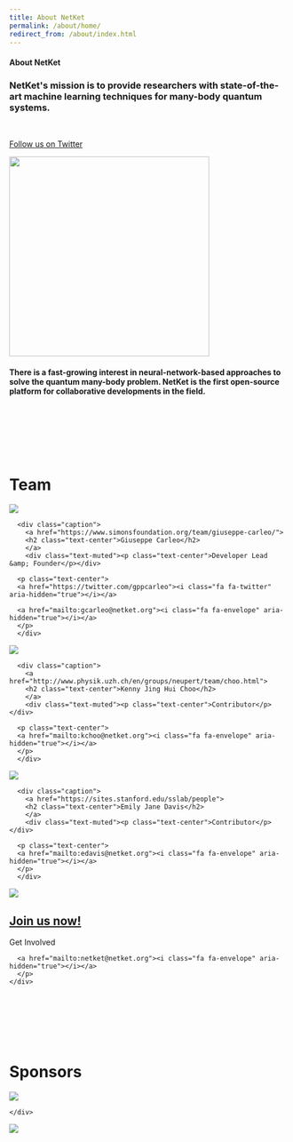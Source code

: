 ```yaml
---
title: About NetKet
permalink: /about/home/
redirect_from: /about/index.html
---
```



<div class="jumbotron">
    <div class="row">
    <div class="col-sm-8 col-sm-offset-2">
    <h4 class="text-muted"><div class="text-center">About NetKet</div></h4>
    <h3 class="text-center"> NetKet's mission is to provide researchers with state-of-the-art machine learning techniques for many-body quantum systems.</h3>
    </div>
    </div>
    <br>
    <p class="text-center"><a class="btn btn-info btn-lg" href="https://twitter.com/NetKetOrg" role="button">Follow us on Twitter</a></p>
</div>

<div class="container">
  <div class="row">
    <div class="col-sm-12">
    <img src="{{site.baseurl}}/img/logo_simple.jpg" style="height: 360px" class="center-block">
    </div>
  </div>

  <div class="row">
    <div class="col-sm-6 col-sm-offset-3">
     <h4 class="text-center"> There is a fast-growing interest in neural-network-based approaches to solve the quantum many-body problem. NetKet is the first open-source platform for collaborative developments in the field.</h4>    
    </div>
  </div>

<br>
<br>
<br>
<br>
<br>

<div class="row">
<div class="col-sm-6 col-sm-offset-3 ">
<h1 class="text-center">Team</h1>
</div>
</div>

<div class="row">
  <div class="col-sm-3">
  <div class="thumbnail">
      <img src="{{ "/img/carleo.jpg" | prepend: site.baseurl }}" class="img-rounded">

      <div class="caption">
        <a href="https://www.simonsfoundation.org/team/giuseppe-carleo/">
        <h2 class="text-center">Giuseppe Carleo</h2>
        </a>
        <div class="text-muted"><p class="text-center">Developer Lead &amp; Founder</p></div>

      <p class="text-center">   
      <a href="https://twitter.com/gppcarleo"><i class="fa fa-twitter" aria-hidden="true"></i></a>

      <a href="mailto:gcarleo@netket.org"><i class="fa fa-envelope" aria-hidden="true"></i></a>
      </p>
      </div>
  </div>      
  </div>

  <div class="col-sm-3">
  <div class="thumbnail">
      <img src="{{ "/img/choo.jpg" | prepend: site.baseurl }}" class="img-rounded">

      <div class="caption">
        <a href="http://www.physik.uzh.ch/en/groups/neupert/team/choo.html">
        <h2 class="text-center">Kenny Jing Hui Choo</h2>
        </a>
        <div class="text-muted"><p class="text-center">Contributor</p></div>

      <p class="text-center">   
      <a href="mailto:kchoo@netket.org"><i class="fa fa-envelope" aria-hidden="true"></i></a>
      </p>
      </div>
  </div>      
  </div>

  <div class="col-sm-3">
  <div class="thumbnail">
      <img src="{{ "/img/davis.jpg" | prepend: site.baseurl }}" class="img-rounded">

      <div class="caption">
        <a href="https://sites.stanford.edu/sslab/people">
        <h2 class="text-center">Emily Jane Davis</h2>
        </a>
        <div class="text-muted"><p class="text-center">Contributor</p></div>

      <p class="text-center">   
      <a href="mailto:edavis@netket.org"><i class="fa fa-envelope" aria-hidden="true"></i></a>
      </p>
      </div>
  </div>            
  </div>

  <div class="col-sm-3">
  <div class="thumbnail">
    <img src="{{ "/img/logo_rect.jpg" | prepend: site.baseurl }}" class="img-rounded">
    <div class="caption">
      <a href="{{ "/challenges/home" | prepend: site.baseurl }}">
      <h2 class="text-center">Join us now!</h2>
      </a>
      <div class="text-muted"><p class="text-center">Get Involved</p></div>
      <p class="text-center">   
      <a href="https://twitter.com/NetKetOrg"><i class="fa fa-twitter" aria-hidden="true"></i></a>

      <a href="mailto:netket@netket.org"><i class="fa fa-envelope" aria-hidden="true"></i></a>
      </p>
    </div>
  </div>        
  </div>

</div>


<br>
<br>
<br>
<br>
<br>

<div class="row">
<h1 class="text-center">Sponsors</h1>
</div>

<div class="row">
  <div class="col-sm-4 col-sm-offset-1">
    <div class="thumbnail">
      <a href="https://www.simonsfoundation.org"><img src="{{site.baseurl}}/img/simons.jpg" class="img-rounded"></a>

    </div>  
  </div>

  <div class="col-sm-4 col-sm-offset-2">
    <div class="thumbnail">
    <a href="https://www.simonsfoundation.org/flatiron/center-for-computational-quantum-physics/"><img src="{{site.baseurl}}/img/flatiron.png" class="img-fluid" class="img-rounded"></a>
    </div>  
  </div>


</div>
